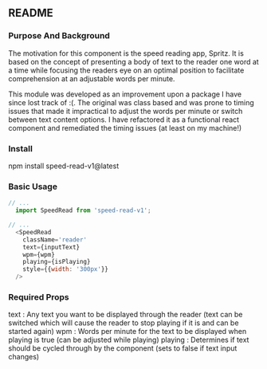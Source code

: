 ## README

### Purpose And Background
The motivation for this component is the speed reading app, Spritz. It is based on the concept of presenting a body of text to the reader one word at a time while focusing the readers eye on an optimal position to facilitate comprehension at an adjustable words per minute.

This module was developed as an improvement upon a package I have since lost track of :(.  The original was class based and was prone to timing issues that made it impractical to adjust the words per minute or switch between text content options. I have refactored it as a functional react component and remediated the timing issues (at least on my machine!)

### Install

npm install speed-read-v1@latest

### Basic Usage
```javascript
// ...
  import SpeedRead from 'speed-read-v1';

// ...
  <SpeedRead
    className='reader'
    text={inputText}
    wpm={wpm}
    playing={isPlaying}
    style={{width: '300px'}}
  />
```

### Required Props

text <string>: Any text you want to be displayed through the reader (text can be switched which will cause the reader to stop playing if it is and can be started again)
wpm <number>: Words per minute for the text to be displayed when playing is true (can be adjusted while playing)
playing <bool>: Determines if text should be cycled through by the component (sets to false if text input changes) 